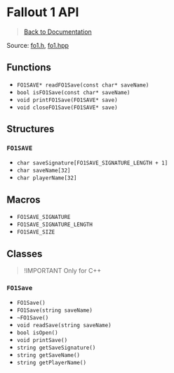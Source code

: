 # Fallout 1 API

> [Back to Documentation](../DOCS.md)

Source: [fo1.h](../src/fo1.h), [fo1.hpp](../src/cplusplus/fo1.hpp)



## Functions

* `FO1SAVE* readFO1Save(const char* saveName)`
* `bool isFO1Save(const char* saveName)`
* `void printFO1Save(FO1SAVE* save)`
* `void closeFO1Save(FO1SAVE* save)`



## Structures

### `FO1SAVE`

* `char saveSignature[FO1SAVE_SIGNATURE_LENGTH + 1]`
* `char saveName[32]`
* `char playerName[32]`



## Macros

* `FO1SAVE_SIGNATURE`
* `FO1SAVE_SIGNATURE_LENGTH`
* `FO1SAVE_SIZE`



## Classes

> !IMPORTANT
> Only for C++

### `FO1Save`

* `FO1Save()`
* `FO1Save(string saveName)`
* `~FO1Save()`
* `void readSave(string saveName)`
* `bool isOpen()`
* `void printSave()`
* `string getSaveSignature()`
* `string getSaveName()`
* `string getPlayerName()`
